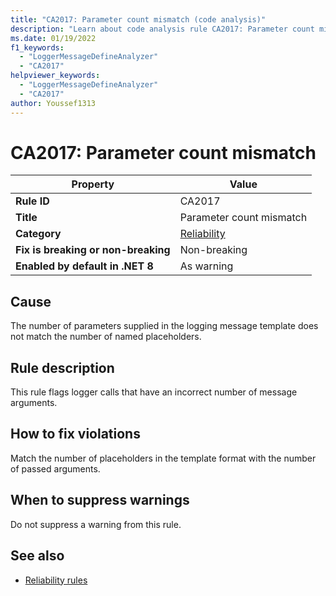 ```yaml
---
title: "CA2017: Parameter count mismatch (code analysis)"
description: "Learn about code analysis rule CA2017: Parameter count mismatch"
ms.date: 01/19/2022
f1_keywords:
  - "LoggerMessageDefineAnalyzer"
  - "CA2017"
helpviewer_keywords:
  - "LoggerMessageDefineAnalyzer"
  - "CA2017"
author: Youssef1313
---
```

# CA2017: Parameter count mismatch

| Property                            | Value                                  |
|-------------------------------------|----------------------------------------|
| **Rule ID**                         | CA2017                                 |
| **Title**                           | Parameter count mismatch               |
| **Category**                        | [Reliability](reliability-warnings.md) |
| **Fix is breaking or non-breaking** | Non-breaking                           |
| **Enabled by default in .NET 8**    | As warning                             |

## Cause

The number of parameters supplied in the logging message template does not match the number of named placeholders.

## Rule description

This rule flags logger calls that have an incorrect number of message arguments.

## How to fix violations

Match the number of placeholders in the template format with the number of passed arguments.

## When to suppress warnings

Do not suppress a warning from this rule.

## See also

- [Reliability rules](reliability-warnings.md)
